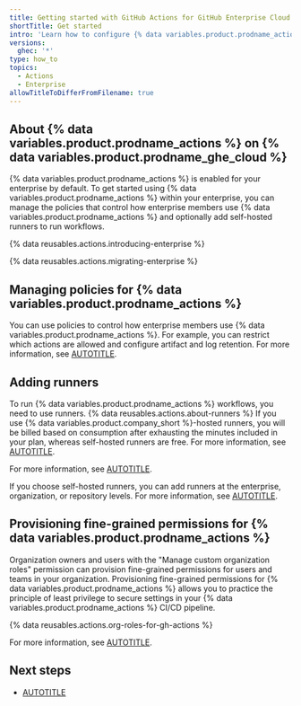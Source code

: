 ```yaml
---
title: Getting started with GitHub Actions for GitHub Enterprise Cloud
shortTitle: Get started
intro: 'Learn how to configure {% data variables.product.prodname_actions %} on {% data variables.product.prodname_ghe_cloud %}.'
versions:
  ghec: '*'
type: how_to
topics:
  - Actions
  - Enterprise
allowTitleToDifferFromFilename: true
---
```


## About {% data variables.product.prodname_actions %} on {% data variables.product.prodname_ghe_cloud %}

{% data variables.product.prodname_actions %} is enabled for your enterprise by default. To get started using {% data variables.product.prodname_actions %} within your enterprise, you can manage the policies that control how enterprise members use {% data variables.product.prodname_actions %} and optionally add self-hosted runners to run workflows.

{% data reusables.actions.introducing-enterprise %}

{% data reusables.actions.migrating-enterprise %}

## Managing policies for {% data variables.product.prodname_actions %}

You can use policies to control how enterprise members use {% data variables.product.prodname_actions %}. For example, you can restrict which actions are allowed and configure artifact and log retention. For more information, see [AUTOTITLE](/admin/policies/enforcing-policies-for-your-enterprise/enforcing-policies-for-github-actions-in-your-enterprise).

## Adding runners

To run {% data variables.product.prodname_actions %} workflows, you need to use runners. {% data reusables.actions.about-runners %} If you use {% data variables.product.company_short %}-hosted runners, you will be billed based on consumption after exhausting the minutes included in your plan, whereas self-hosted runners are free. For more information, see [AUTOTITLE](/billing/managing-billing-for-github-actions/about-billing-for-github-actions).

For more information, see [AUTOTITLE](/actions/hosting-your-own-runners/managing-self-hosted-runners/about-self-hosted-runners).

If you choose self-hosted runners, you can add runners at the enterprise, organization, or repository levels. For more information, see [AUTOTITLE](/actions/hosting-your-own-runners/managing-self-hosted-runners/adding-self-hosted-runners).

## Provisioning fine-grained permissions for {% data variables.product.prodname_actions %}

Organization owners and users with the "Manage custom organization roles" permission can provision fine-grained permissions for users and teams in your organization. Provisioning fine-grained permissions for {% data variables.product.prodname_actions %} allows you to practice the principle of least privilege to secure settings in your {% data variables.product.prodname_actions %} CI/CD pipeline.

{% data reusables.actions.org-roles-for-gh-actions %}

For more information, see [AUTOTITLE](/organizations/managing-peoples-access-to-your-organization-with-roles/managing-custom-organization-roles).

## Next steps

* [AUTOTITLE](/enterprise-onboarding/github-actions-for-your-enterprise/security-hardening-for-github-actions)

